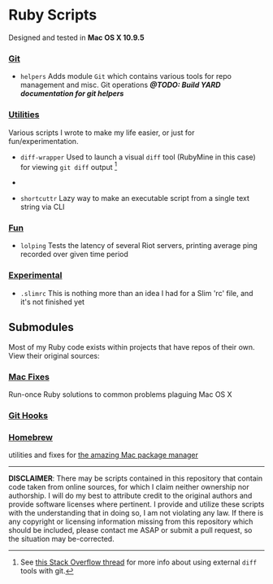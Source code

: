 # Ruby Scripts
Designed and tested in **Mac OS X 10.9.5**

### [Git](git/)
- `helpers` Adds module `Git` which contains various tools for repo management and misc. Git operations ***@TODO: Build YARD documentation for git helpers***

### [Utilities](utils/)
Various scripts I wrote to make my life easier, or just for fun/experimentation.

- `diff-wrapper` Used to launch a visual `diff` tool (RubyMine in this case) for viewing `git diff` output [^git-diff-so-thread]
- ~~~`sass-convert-dir`~~~ **This is fairly useless** *(I wrote it before I knew about the builtin `sass-convert -R` command)*
- `shortcuttr` Lazy way to make an executable script from a single text string via CLI

### [Fun](fun/)
- `lolping` Tests the latency of several Riot servers, printing average ping recorded over given time period

### [Experimental](experiment/)
- `.slimrc` This is nothing more than an idea I had for a Slim 'rc' file, and it's not finished yet


## Submodules
Most of my Ruby code exists within projects that have repos of their own. View their original sources:


### [Mac Fixes](https://github.com/SteveBenner/mac-osx-fixes)
Run-once Ruby solutions to common problems plaguing Mac OS X
### [Git Hooks](https://github.com/SteveBenner/git-hooks)


### [Homebrew](homebrew/)
utilities and fixes for [the amazing Mac package manager](http://brew.sh/)

---
**DISCLAIMER**: There may be scripts contained in this repository that contain code taken from online sources, for which I claim neither ownership nor authorship. I will do my best to attribute credit to the original authors and provide software licenses where pertinent. I provide and utilize these scripts with the understanding that in doing so, I am not violating any law. If there is any copyright or licensing information missing from this repository which should be included, please contact me ASAP or submit a pull request, so the situation may be-corrected.

[1]: https://bitbucket.org/SteveBenner09/sb-git

[^git-diff-so-thread]: See [this Stack Overflow thread](http://stackoverflow.com/questions/255202/how-do-i-view-git-diff-output-with-a-visual-diff-program/) for more info about using external `diff` tools with git.